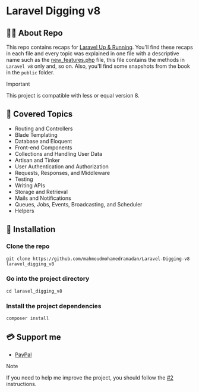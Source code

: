# Laravel Digging v8

## 🙇‍♂️ About Repo

This repo contains recaps for [Laravel Up & Running](https://github.com/mahmoudmohamedramadan/Backend-Roadmap#-books). You'll find these recaps in each file and every topic was explained in one file with a descriptive name such as the [new_features.php](/routes/new_features.php) file, this file contains the methods in `Laravel v8` only and, so on. Also, you'll find some snapshots from the book in the `public` folder.

> [!IMPORTANT]
> This project is compatible with less or equal version 8.

## 📌 Covered Topics

- Routing and Controllers
- Blade Templating
- Database and Eloquent
- Front-end Components
- Collections and Handling User Data
- Artisan and Tinker
- User Authentication and Authorization
- Requests, Responses, and Middleware
- Testing
- Writing APIs
- Storage and Retrieval
- Mails and Notifications
- Queues, Jobs, Events, Broadcasting, and Scheduler
- Helpers

## 🎉 Installation

### Clone the repo

```SHELL
git clone https://github.com/mahmoudmohamedramadan/Laravel-Digging-v8 laravel_digging_v8
```

### Go into the project directory

```NOTHING
cd laravel_digging_v8
```

### Install the project dependencies

```NOTHING
composer install
```

## 💳 Support me

- [PayPal](https://www.paypal.com/paypalme/mmramadan496)

> [!NOTE]
> If you need to help me improve the project, you should follow the [#2](https://github.com/mahmoudmohamedramadan/Laravel-Digging-v8/pull/2) instructions.
